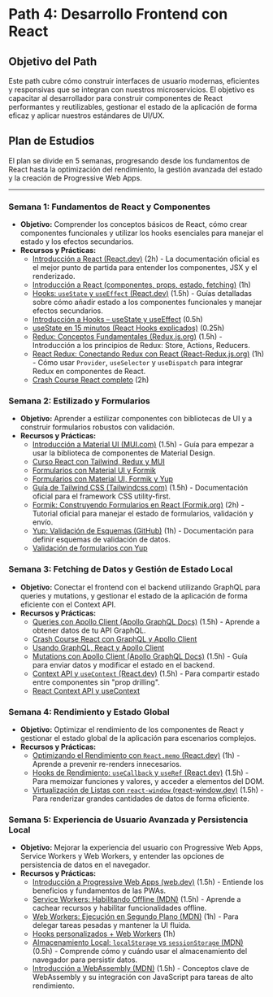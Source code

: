 # Path 4: Desarrollo Frontend con React

## Objetivo del Path

Este path cubre cómo construir interfaces de usuario modernas, eficientes y responsivas que se integran con nuestros microservicios. El objetivo es capacitar al desarrollador para construir componentes de React performantes y reutilizables, gestionar el estado de la aplicación de forma eficaz y aplicar nuestros estándares de UI/UX.

## Plan de Estudios

El plan se divide en 5 semanas, progresando desde los fundamentos de React hasta la optimización del rendimiento, la gestión avanzada del estado y la creación de Progressive Web Apps.

---

### Semana 1: Fundamentos de React y Componentes

*   **Objetivo:** Comprender los conceptos básicos de React, cómo crear componentes funcionales y utilizar los hooks esenciales para manejar el estado y los efectos secundarios.
*   **Recursos y Prácticas:**
    *   [Introducción a React (React.dev)](https://react.dev/learn) (2h) - La documentación oficial es el mejor punto de partida para entender los componentes, JSX y el renderizado.
    *   [Introducción a React (componentes, props, estado, fetching)](https://www.youtube.com/watch?v=LDB4uaJ87e0) (1h)
    *   [Hooks: `useState` y `useEffect` (React.dev)](https://react.dev/reference/react/useState) (1.5h) - Guías detalladas sobre cómo añadir estado a los componentes funcionales y manejar efectos secundarios.
    *   [Introducción a Hooks – useState y useEffect](https://www.youtube.com/watch?pp=0gcJCfwAo7VqN5tD&v=P5p3vMeJ6LQ) (0.5h)
    *   [useState en 15 minutos (React Hooks explicados)](https://www.youtube.com/watch?v=O6P86uwfdR0) (0.25h)
    *   [Redux: Conceptos Fundamentales (Redux.js.org)](https://redux.js.org/introduction/getting-started) (1.5h) - Introducción a los principios de Redux: Store, Actions, Reducers.
    *   [React Redux: Conectando Redux con React (React-Redux.js.org)](https://react-redux.js.org/introduction/getting-started) (1h) - Cómo usar `Provider`, `useSelector` y `useDispatch` para integrar Redux en componentes de React.
    *   [Crash Course React completo](https://www.youtube.com/watch?pp=0gcJCfwAo7VqN5tD&v=CgkZ7MvWUAA) (2h)

### Semana 2: Estilizado y Formularios

*   **Objetivo:** Aprender a estilizar componentes con bibliotecas de UI y a construir formularios robustos con validación.
*   **Recursos y Prácticas:**
    *   [Introducción a Material UI (MUI.com)](https://mui.com/material-ui/getting-started/overview/) (1.5h) - Guía para empezar a usar la biblioteca de componentes de Material Design.
    *   [Curso React con Tailwind, Redux y MUI](https://www.youtube.com/watch?v=LdomMuzp6jM)
    *   [Formularios con Material UI y Formik](https://www.youtube.com/watch?v=MV9NC3FoCmM)
    *   [Formularios con Material UI, Formik y Yup](https://www.youtube.com/watch?v=aeU2nU45sw4)
    *   [Guía de Tailwind CSS (Tailwindcss.com)](https://tailwindcss.com/docs) (1.5h) - Documentación oficial para el framework CSS utility-first.
    *   [Formik: Construyendo Formularios en React (Formik.org)](https://formik.org/docs/overview) (2h) - Tutorial oficial para manejar el estado de formularios, validación y envío.
    *   [Yup: Validación de Esquemas (GitHub)](https://github.com/jquense/yup) (1h) - Documentación para definir esquemas de validación de datos.
    *   [Validación de formularios con Yup](https://www.youtube.com/watch?v=RQ1E2EjyqY4)

### Semana 3: Fetching de Datos y Gestión de Estado Local

*   **Objetivo:** Conectar el frontend con el backend utilizando GraphQL para queries y mutations, y gestionar el estado de la aplicación de forma eficiente con el Context API.
*   **Recursos y Prácticas:**
    *   [Queries con Apollo Client (Apollo GraphQL Docs)](https://www.apollographql.com/docs/react/data/queries/) (1.5h) - Aprende a obtener datos de tu API GraphQL.
    *   [Crash Course React con GraphQL y Apollo Client](https://www.youtube.com/watch?v=gAbIQx26wSI)
    *   [Usando GraphQL, React y Apollo Client](https://www.youtube.com/watch?v=vy9x1Rn0arY)
    *   [Mutations con Apollo Client (Apollo GraphQL Docs)](https://www.apollographql.com/docs/react/data/mutations/) (1.5h) - Guía para enviar datos y modificar el estado en el backend.
    *   [Context API y `useContext` (React.dev)](https://react.dev/reference/react/useContext) (1.5h) - Para compartir estado entre componentes sin "prop drilling".
    *   [React Context API y useContext](https://www.youtube.com/watch?v=NT8_dQ954lE)

### Semana 4: Rendimiento y Estado Global

*   **Objetivo:** Optimizar el rendimiento de los componentes de React y gestionar el estado global de la aplicación para escenarios complejos.
*   **Recursos y Prácticas:**
    *   [Optimizando el Rendimiento con `React.memo` (React.dev)](https://react.dev/reference/react/memo) (1h) - Aprende a prevenir re-renders innecesarios.
    *   [Hooks de Rendimiento: `useCallback` y `useRef` (React.dev)](https://react.dev/reference/react/useCallback) (1.5h) - Para memoizar funciones y valores, y acceder a elementos del DOM.
    *   [Virtualización de Listas con `react-window` (react-window.dev)](https://react-window.dev/) (1.5h) - Para renderizar grandes cantidades de datos de forma eficiente.

### Semana 5: Experiencia de Usuario Avanzada y Persistencia Local

*   **Objetivo:** Mejorar la experiencia del usuario con Progressive Web Apps, Service Workers y Web Workers, y entender las opciones de persistencia de datos en el navegador.
*   **Recursos y Prácticas:**
    *   [Introducción a Progressive Web Apps (web.dev)](https://web.dev/learn/pwa/) (1.5h) - Entiende los beneficios y fundamentos de las PWAs.
    *   [Service Workers: Habilitando Offline (MDN)](https://developer.mozilla.org/es/docs/Web/API/Service_Worker_API) (1.5h) - Aprende a cachear recursos y habilitar funcionalidades offline.
    *   [Web Workers: Ejecución en Segundo Plano (MDN)](https://developer.mozilla.org/es/docs/Web/API/Web_Workers_API) (1h) - Para delegar tareas pesadas y mantener la UI fluida.
    *   [Hooks personalizados + Web Workers](https://www.youtube.com/watch?v=yPAp1h0vk-s) (1h)
    *   [Almacenamiento Local: `localStorage` vs `sessionStorage` (MDN)](https://developer.mozilla.org/es/docs/Web/API/Web_Storage_API) (0.5h) - Comprende cómo y cuándo usar el almacenamiento del navegador para persistir datos.
    *   [Introducción a WebAssembly (MDN)](https://developer.mozilla.org/es/docs/WebAssembly/Concepts) (1.5h) - Conceptos clave de WebAssembly y su integración con JavaScript para tareas de alto rendimiento.
